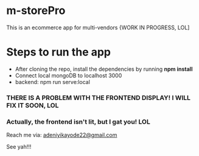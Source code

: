 # m-storePro

This is an ecommerce app for multi-vendors {WORK IN PROGRESS, LOL]

Steps to run the app
=====================
* After cloning the repo, install the dependencies by running **npm install**
* Connect local mongoDB to localhost 3000
* backend: npm run serve:local
### THERE IS A PROBLEM WITH THE FRONTEND DISPLAY! I WILL FIX IT SOON, LOL  

### Actually, the frontend isn't lit, but I gat you! LOL


Reach me via: adeniyikayode22@gmail.com 


See yah!!!
